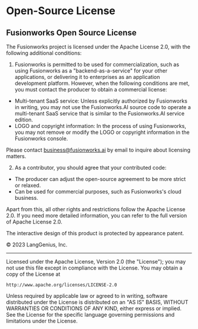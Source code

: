 # Open-Source License

## Fusionworks Open Source License

The Fusionworks project is licensed under the Apache License 2.0, with the following additional conditions:

1. Fusionworks is permitted to be used for commercialization, such as using Fusionworks as a "backend-as-a-service" for your other applications, or delivering it to enterprises as an application development platform. However, when the following conditions are met, you must contact the producer to obtain a commercial license:

* Multi-tenant SaaS service: Unless explicitly authorized by Fusionworks in writing, you may not use the Fusionworks.AI source code to operate a multi-tenant SaaS service that is similar to the Fusionworks.AI service edition.
* LOGO and copyright information: In the process of using Fusionworks, you may not remove or modify the LOGO or copyright information in the Fusionworks console.

Please contact business@fusionworks.ai by email to inquire about licensing matters.

2. As a contributor, you should agree that your contributed code:

* The producer can adjust the open-source agreement to be more strict or relaxed.
* Can be used for commercial purposes, such as Fusionworks's cloud business.

Apart from this, all other rights and restrictions follow the Apache License 2.0. If you need more detailed information, you can refer to the full version of Apache License 2.0.

The interactive design of this product is protected by appearance patent.

© 2023 LangGenius, Inc.

***

Licensed under the Apache License, Version 2.0 (the "License"); you may not use this file except in compliance with the License. You may obtain a copy of the License at

```
http://www.apache.org/licenses/LICENSE-2.0
```

Unless required by applicable law or agreed to in writing, software distributed under the License is distributed on an "AS IS" BASIS, WITHOUT WARRANTIES OR CONDITIONS OF ANY KIND, either express or implied. See the License for the specific language governing permissions and limitations under the License.
